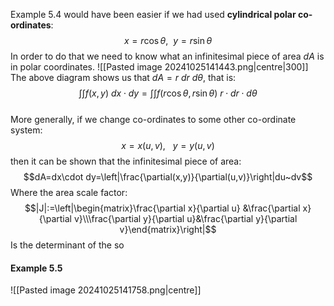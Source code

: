 Example 5.4 would have been easier if we had used **cylindrical polar co-ordinates**:
$$x=r\cos\theta,~~y=r\sin\theta$$
In order to do that we need to know what an infinitesimal piece of area $dA$ is in polar coordinates.
![[Pasted image 20241025141443.png|centre|300]]
The above diagram shows us that $dA=r~dr~d\theta$, that is:
$$\int\int f(x,y) ~dx\cdot dy=\int\int f(r\cos\theta,r\sin\theta)~r\cdot dr\cdot d\theta$$
\
More generally, if we change co-ordinates to some other co-ordinate system:
$$x=x(u,v),~~~y=y(u,v)$$
then it can be shown that the infinitesimal piece of area:
$$dA=dx\cdot dy=\left|\frac{\partial(x,y)}{\partial(u,v)}\right|du~dv$$
Where the area scale factor:
$$|J|:=\left|\begin{matrix}\frac{\partial x}{\partial u} &\frac{\partial x}{\partial v}\\\frac{\partial y}{\partial u}&\frac{\partial y}{\partial v}\end{matrix}\right|$$
Is the determinant of the so
#### Example 5.5
![[Pasted image 20241025141758.png|centre]]
